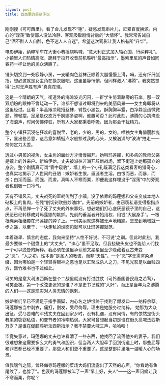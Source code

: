 ```yaml
---
layout: post
title: 西西里的美丽传说
---
```


刚刚搜《可可西里》，看了会儿发现不“艳”，疑惑发现串片儿，赶紧百度换源。内心的“淫荡”致使鄙人没法冷静、客观吸取剧情背后的“大情怀”。我常常告诫自己“酒不醉人人自醉，色不迷人人自迷”，希望这次观影让我人格有所“升华”。

电影伊始，纳粹军车在大街小巷摇旗呐喊，“意大利正式加入轴心国，行纳粹礼”。小镇里人们热情高涨，跪拜于拉开收音前机聆听“最高指示”，墨索里尼的声音如同春药一样让他的民众沸腾了。

镜头切换到一处寂静小房，一支暖肉色丝袜正顺着大腿慢慢上滑，呣，还有纤纤腻指，想必这就是女主角在换衣服吧。这里虽静悄悄，但同样激人“沸腾”。我突然觉得“此时无声胜有声”真真在理。

这是一个晴朗的天气，街道外的海滩波光闪闪，一群学生倚着路旁的石岸。那一双双期盼的眼神不曾眨动一下，谁都不想错过即将到来的美丽风景——女主角即将从这里经过。且看：半高跟凉鞋搭丝袜，臂挽小黑包，酥胸胸半露，白净静脸蛋微微颔，胯轻摆，足足是仪态万千婀娜多姿啊，谁置可否？此时此刻，沸腾的心跳淹没了海浪声，时间仿佛停驻，所有人大家都秉着呼吸，因为那会干扰精力。

整个小镇狂沉浸在狂欢的喜悦里，老的，少的，男的，女的。唯独女主角俏丽脸庞下，显出些苦意，这苦意如蜻蜓点水般掠过我的心头，又被汹涌的“波涛”拍走——奈何定力太差。

透过小男孩的视角，女主角的面纱方才慢慢揭开。她叫玛莲娜，和多病的教师父亲是镇上的外来户。新婚伊始，丈夫被派往非洲开辟新战场，留下街道上她那孤立的身姿。整个剧情真可谓“管中窥豹”，墙上的一个小孔既满足我这类看客的猎奇心，也真实地揭示了人世间的丑陋：嫉妒者生恨，垂涎者生淫。由恨而恶，而暴，而杀；由淫而逼，而强，而虐。真叫人不寒而栗，即便我这样埋没于“淫荡”中的旁观者也倒吸一口冷气。

天有不错风云，丈夫战死的噩耗传到了小镇。没了依靠的玛莲娜和父亲变成本地人砧板上的鱼肉，任凭“削切剁砍煎炒油炸“。先前的嫉妒者，由窃窃私语变得指指点点，不再忌惮一个了死了丈夫的外来寡妇。想必她们打心底厌恶镜子里的自己，这厌恶已经转移成对玛莲娜的嫉妒。先前的垂涎者开始用权、用钱“大展身手”。一根根绳索相继套在玛莲娜的脖子上。一份美丽就这样被无声地糟蹋。堂堂到地域就一步之遥，以至于，一块走私的烂面包就可以让玛莲娜就范。

本着谦卑、慎言的态度，我向来坚持“人性不好说、不可说”之训。但此时此刻，我最少要做一个键盘上的“大丈夫”。“诛心”虽不足取，但我挠破头皮也不能给人们找一个可以脱咎的解释。我必须在这里承认前文星星里至少隐藏着亘古未变之“恶”。“人之初，性本善”是圣人的教诲，而非“天性”。一个“恶”字无需渲染点缀，因为哪怕是一个轻轻得眼神之恶也足以汇聚成杀人之刀，不见光影足以血贱四方，罄竹难书也不过如此。

可笑的是意大利法西斯在整个二战里就没有打过胜仗（可怜吾国吾民趋之若鹜），可笑至极。第一个改弦更张的是谁？不是史书记载的“大奸”，而正是当年为之沸腾的人们——这是现实对人类无情的讽刺。

嫉妒者们早已不满足于指手画脚，内心名之妒恨终于找到了爆发口——纳粹余孽。玛莲娜被当中剥衣，痛打，割发，受尽侮辱，理由是她服务过纳粹。 她那为大众出征，受尽苦难的军残丈夫在回到家乡时，没有礼遇，没有同情，有的依然是街头巷尾的窃窃私语，和变节者的冷嘲热讽。大家可曾想起当初是谁在街头高喊法西斯万岁？是谁在促膝聆听法西斯指示？我不禁要大喊三声，哈哈哈！

毕竟失意过，玛莲娜的丈夫也许看清了一些东西，他找回了流落他乡的妻子。我们很难想象这需要多么大的勇气和胆识，但当两人大胆牵手回到街道上时，那些屈辱和罪恶都已经不重要了，那些人和们更不重要了。这是整部片里唯一温暖人心的场景。

值我喘气之际，曾经侮辱玛莲娜的菜场大妈们流露出了天然的心声，“你看她有鱼尾纹了，也胖了”。色衰的玛莲娜被叫了一声“早上好，夫人”——这一声问候让我不寒而栗，你呢？
